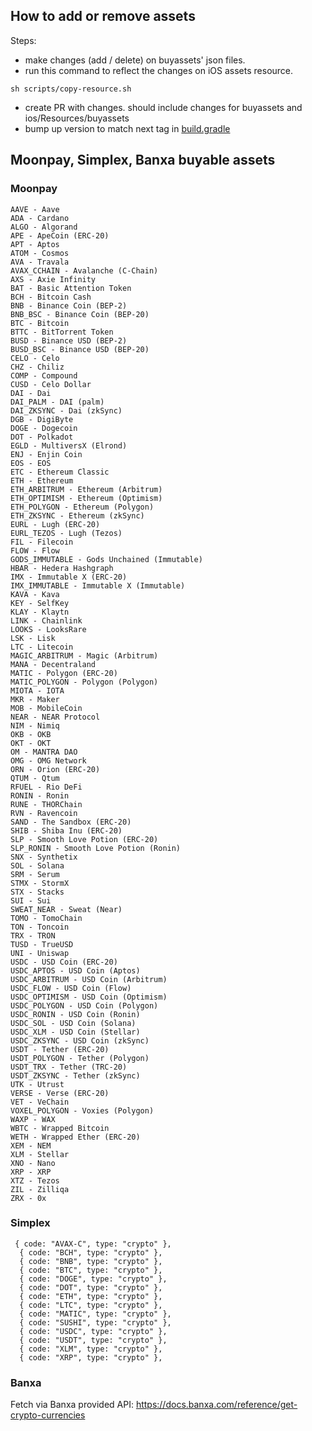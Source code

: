 ## How to add or remove assets

Steps:

- make changes (add / delete) on buyassets' json files.
- run this command to reflect the changes on iOS assets resource.

```
sh scripts/copy-resource.sh
```
- create PR with changes. should include changes for buyassets and ios/Resources/buyassets
- bump up version to match next tag in [build.gradle](https://github.com/bitcoin-portal/asset-convertor/blob/trunk/android/app/build.gradle#L8)

## Moonpay, Simplex, Banxa buyable assets

### Moonpay

```
AAVE - Aave
ADA - Cardano
ALGO - Algorand
APE - ApeCoin (ERC-20)
APT - Aptos
ATOM - Cosmos
AVA - Travala
AVAX_CCHAIN - Avalanche (C-Chain)
AXS - Axie Infinity
BAT - Basic Attention Token
BCH - Bitcoin Cash
BNB - Binance Coin (BEP-2)
BNB_BSC - Binance Coin (BEP-20)
BTC - Bitcoin
BTTC - BitTorrent Token
BUSD - Binance USD (BEP-2)
BUSD_BSC - Binance USD (BEP-20)
CELO - Celo
CHZ - Chiliz
COMP - Compound
CUSD - Celo Dollar
DAI - Dai
DAI_PALM - DAI (palm)
DAI_ZKSYNC - Dai (zkSync)
DGB - DigiByte
DOGE - Dogecoin
DOT - Polkadot
EGLD - MultiversX (Elrond)
ENJ - Enjin Coin
EOS - EOS
ETC - Ethereum Classic
ETH - Ethereum
ETH_ARBITRUM - Ethereum (Arbitrum)
ETH_OPTIMISM - Ethereum (Optimism)
ETH_POLYGON - Ethereum (Polygon)
ETH_ZKSYNC - Ethereum (zkSync)
EURL - Lugh (ERC-20)
EURL_TEZOS - Lugh (Tezos)
FIL - Filecoin
FLOW - Flow
GODS_IMMUTABLE - Gods Unchained (Immutable)
HBAR - Hedera Hashgraph
IMX - Immutable X (ERC-20)
IMX_IMMUTABLE - Immutable X (Immutable)
KAVA - Kava
KEY - SelfKey
KLAY - Klaytn
LINK - Chainlink
LOOKS - LooksRare
LSK - Lisk
LTC - Litecoin
MAGIC_ARBITRUM - Magic (Arbitrum)
MANA - Decentraland
MATIC - Polygon (ERC-20)
MATIC_POLYGON - Polygon (Polygon)
MIOTA - IOTA
MKR - Maker
MOB - MobileCoin
NEAR - NEAR Protocol
NIM - Nimiq
OKB - OKB
OKT - OKT
OM - MANTRA DAO
OMG - OMG Network
ORN - Orion (ERC-20)
QTUM - Qtum
RFUEL - Rio DeFi
RONIN - Ronin
RUNE - THORChain
RVN - Ravencoin
SAND - The Sandbox (ERC-20)
SHIB - Shiba Inu (ERC-20)
SLP - Smooth Love Potion (ERC-20)
SLP_RONIN - Smooth Love Potion (Ronin)
SNX - Synthetix
SOL - Solana
SRM - Serum
STMX - StormX
STX - Stacks
SUI - Sui
SWEAT_NEAR - Sweat (Near)
TOMO - TomoChain
TON - Toncoin
TRX - TRON
TUSD - TrueUSD
UNI - Uniswap
USDC - USD Coin (ERC-20)
USDC_APTOS - USD Coin (Aptos)
USDC_ARBITRUM - USD Coin (Arbitrum)
USDC_FLOW - USD Coin (Flow)
USDC_OPTIMISM - USD Coin (Optimism)
USDC_POLYGON - USD Coin (Polygon)
USDC_RONIN - USD Coin (Ronin)
USDC_SOL - USD Coin (Solana)
USDC_XLM - USD Coin (Stellar)
USDC_ZKSYNC - USD Coin (zkSync)
USDT - Tether (ERC-20)
USDT_POLYGON - Tether (Polygon)
USDT_TRX - Tether (TRC-20)
USDT_ZKSYNC - Tether (zkSync)
UTK - Utrust
VERSE - Verse (ERC-20)
VET - VeChain
VOXEL_POLYGON - Voxies (Polygon)
WAXP - WAX
WBTC - Wrapped Bitcoin
WETH - Wrapped Ether (ERC-20)
XEM - NEM
XLM - Stellar
XNO - Nano
XRP - XRP
XTZ - Tezos
ZIL - Zilliqa
ZRX - 0x
```

### Simplex

```
 { code: "AVAX-C", type: "crypto" },
  { code: "BCH", type: "crypto" },
  { code: "BNB", type: "crypto" },
  { code: "BTC", type: "crypto" },
  { code: "DOGE", type: "crypto" },
  { code: "DOT", type: "crypto" },
  { code: "ETH", type: "crypto" },
  { code: "LTC", type: "crypto" },
  { code: "MATIC", type: "crypto" },
  { code: "SUSHI", type: "crypto" },
  { code: "USDC", type: "crypto" },
  { code: "USDT", type: "crypto" },
  { code: "XLM", type: "crypto" },
  { code: "XRP", type: "crypto" },
```


### Banxa

Fetch via Banxa provided API: https://docs.banxa.com/reference/get-crypto-currencies
